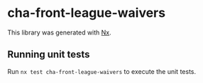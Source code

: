# cha-front-league-waivers

This library was generated with [Nx](https://nx.dev).

## Running unit tests

Run `nx test cha-front-league-waivers` to execute the unit tests.
